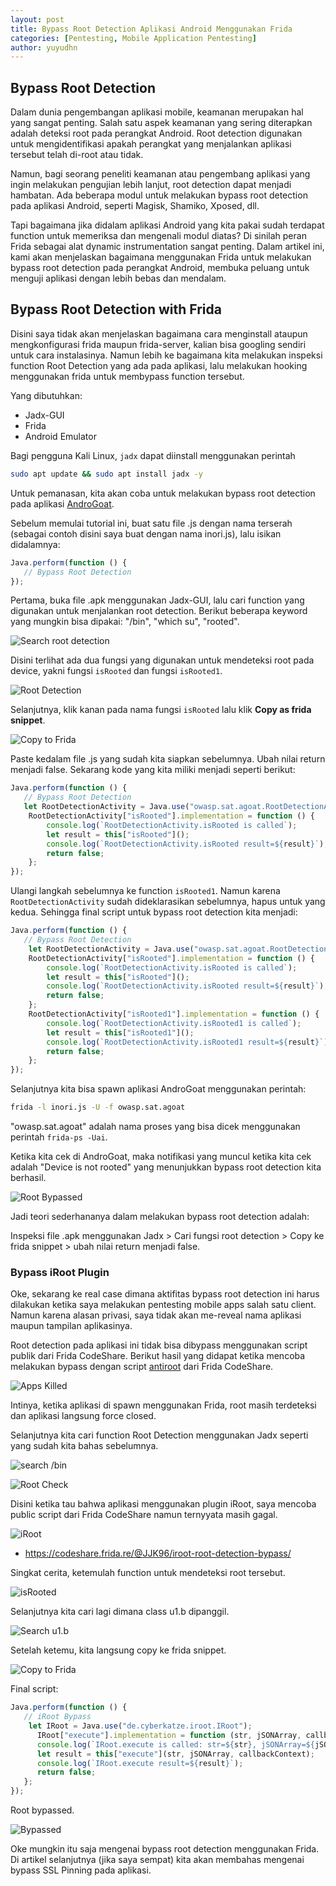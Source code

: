 ```yaml
---
layout: post
title: Bypass Root Detection Aplikasi Android Menggunakan Frida
categories: [Pentesting, Mobile Application Pentesting]
author: yuyudhn
---
```


## Bypass Root Detection

Dalam dunia pengembangan aplikasi mobile, keamanan merupakan hal yang sangat penting. Salah satu aspek keamanan yang sering diterapkan adalah deteksi root pada perangkat Android. Root detection digunakan untuk mengidentifikasi apakah perangkat yang menjalankan aplikasi tersebut telah di-root atau tidak. 

Namun, bagi seorang peneliti keamanan atau pengembang aplikasi yang ingin melakukan pengujian lebih lanjut, root detection dapat menjadi hambatan. Ada beberapa modul untuk melakukan bypass root detection pada aplikasi Android, seperti Magisk, Shamiko, Xposed, dll. 

Tapi bagaimana jika didalam aplikasi Android yang kita pakai sudah terdapat function untuk memeriksa dan mengenali modul diatas? Di sinilah peran Frida sebagai alat dynamic instrumentation sangat penting. Dalam artikel ini, kami akan menjelaskan bagaimana menggunakan Frida untuk melakukan bypass root detection pada perangkat Android, membuka peluang untuk menguji aplikasi dengan lebih bebas dan mendalam.

## Bypass Root Detection with Frida

Disini saya tidak akan menjelaskan bagaimana cara menginstall ataupun mengkonfigurasi frida maupun frida-server, kalian bisa googling sendiri untuk cara instalasinya. Namun lebih ke bagaimana kita melakukan inspeksi function Root Detection yang ada pada aplikasi, lalu melakukan hooking menggunakan frida untuk membypass function tersebut.

Yang dibutuhkan:
- Jadx-GUI
- Frida
- Android Emulator

Bagi pengguna Kali Linux, `jadx` dapat diinstall menggunakan perintah
```bash
sudo apt update && sudo apt install jadx -y
```

Untuk pemanasan, kita akan coba untuk melakukan bypass root detection pada aplikasi [AndroGoat](https://github.com/satishpatnayak/MyTest/blob/master/AndroGoat.apk).

Sebelum memulai tutorial ini, buat satu file .js dengan nama terserah (sebagai contoh disini saya buat dengan nama inori.js), lalu isikan didalamnya:
```javascript
Java.perform(function () {
   // Bypass Root Detection
});
```
Pertama, buka file .apk menggunakan Jadx-GUI, lalu cari function yang digunakan untuk menjalankan root detection. Berikut beberapa keyword yang mungkin bisa dipakai: "/bin", "which su", "rooted".

![Search root detection](https://blogger.googleusercontent.com/img/b/R29vZ2xl/AVvXsEjpLqONSFdhX-VFA3Gko4GYvdCqfkaOKcPL7UC2BfH8MCntKDgB0M0qySNa7Z-TBr_kL7k3DzW779EVGuokBZ6ukpIUsmkJVTjOG-GgPeVgICVMx39aKKecy2Hmpf3QCy95roAgFLLOTBeNOnc5iYpVjIgI6n2rlJaGTMSQ1nMZu-69cmds0qQnzSrlWA/s746)

Disini terlihat ada dua fungsi yang digunakan untuk mendeteksi root pada device, yakni fungsi `isRooted` dan fungsi `isRooted1`.

![Root Detection](https://blogger.googleusercontent.com/img/b/R29vZ2xl/AVvXsEhNRBd2Ga0AMIaxZJxNkTNrCXq74t9eR7Bv9bk7c2bMxuwDQHYIknVhgSrT1cSmRBVpeas2ICfi91TKkBPgiQ_aTY13awzJx--jA1rqrE8XgxcRZE2O252d3dp8I1om54RjWy-ZZKdbUkw8YRBrz021jkAkjKHRh-P4Ywvrchx_S2aqUUv7vNUiHTpsbw/s833)

Selanjutnya, klik kanan pada nama fungsi `isRooted` lalu klik **Copy as frida snippet**. 

![Copy to Frida](https://blogger.googleusercontent.com/img/b/R29vZ2xl/AVvXsEivj-0etv6I7j_tL4KasoZfDiCWdEaLDLG6PCh1auYSFB4irhdUcXsvrdDb4tjO5hHjoiOxa85b4RtxLQAkDPnihZroBcmU4SiDGiA1H9lxvZN2i7UeNcxlSBb_TWSTYsfiiGEyeJSpVdBUcvbjI7e6-leHjHCEhyAtfl3V1QGa8-ijulDU9pwI6s1pJg/s777)

Paste kedalam file .js yang sudah kita siapkan sebelumnya. Ubah nilai return menjadi false. Sekarang kode yang kita miliki menjadi seperti berikut:
```javascript
Java.perform(function () {
   // Bypass Root Detection
   let RootDetectionActivity = Java.use("owasp.sat.agoat.RootDetectionActivity");
    RootDetectionActivity["isRooted"].implementation = function () {
        console.log(`RootDetectionActivity.isRooted is called`);
        let result = this["isRooted"]();
        console.log(`RootDetectionActivity.isRooted result=${result}`);
        return false;
    };
});
```

Ulangi langkah sebelumnya ke function `isRooted1`. Namun karena `RootDetectionActivity` sudah dideklarasikan sebelumnya, hapus untuk yang kedua. Sehingga final script untuk bypass root detection kita menjadi:

```javascript
Java.perform(function () {
   // Bypass Root Detection
    let RootDetectionActivity = Java.use("owasp.sat.agoat.RootDetectionActivity");
    RootDetectionActivity["isRooted"].implementation = function () {
        console.log(`RootDetectionActivity.isRooted is called`);
        let result = this["isRooted"]();
        console.log(`RootDetectionActivity.isRooted result=${result}`);
        return false;
    };
    RootDetectionActivity["isRooted1"].implementation = function () {
        console.log(`RootDetectionActivity.isRooted1 is called`);
        let result = this["isRooted1"]();
        console.log(`RootDetectionActivity.isRooted1 result=${result}`);
        return false;
    };    
});

```

Selanjutnya kita bisa spawn aplikasi AndroGoat menggunakan perintah:

```bash
frida -l inori.js -U -f owasp.sat.agoat
```

"owasp.sat.agoat" adalah nama proses yang bisa dicek menggunakan perintah `frida-ps -Uai`.

Ketika kita cek di AndroGoat, maka notifikasi yang muncul ketika kita cek adalah "Device is not rooted" yang menunjukkan bypass root detection kita berhasil.

![Root Bypassed](https://blogger.googleusercontent.com/img/b/R29vZ2xl/AVvXsEhrhhsN2MBWMFTfzxuIoINe0teyTyv4I-ozDL5-cLvsE_PAz_R3Mx0qwMQ31WUIYortoiARqDjIWpRrQ_4s83sNKzSRDJFYfJwvtGmJAlnSvDC86fDHao9CJEX7L784ekNDypzU7RTDm48lpgp5rDGm-2NwQW-0_UITPzHaDcP6Fk_NxwTRsYKK5WdqCg/s839)

Jadi teori sederhananya dalam melakukan bypass root detection adalah:

Inspeksi file .apk menggunakan Jadx > Cari fungsi root detection > Copy ke frida snippet > ubah nilai return menjadi false.

### Bypass iRoot Plugin

Oke, sekarang ke real case dimana aktifitas bypass root detection ini harus dilakukan ketika saya melakukan pentesting mobile apps salah satu client. Namun karena alasan privasi, saya tidak akan me-reveal nama aplikasi maupun tampilan aplikasinya.

Root detection pada aplikasi ini tidak bisa dibypass menggunakan script publik dari Frida CodeShare. Berikut hasil yang didapat ketika mencoba melakukan bypass dengan script [antiroot](https://codeshare.frida.re/@dzonerzy/fridantiroot/) dari Frida CodeShare.

![Apps Killed](https://blogger.googleusercontent.com/img/b/R29vZ2xl/AVvXsEhBLpnRH1XVJNZzb5UQHnQI_Kj4R2XscaMf51qZKet5c0Ds3JUe994uWlEAh05vpnS-jSa6sIGdtw3yiQfZDFCs8j4r3uKwaiW3IVD_JAsTlPrMEeyw6VXG5CCdDwYGQuUKTkTNiKPCiLXG7Fz4vKTK1E4Q3jUDRaWuXb1xrWW797zEssh0rR0fgaSkZw/s850)

Intinya, ketika aplikasi di spawn menggunakan Frida, root masih terdeteksi dan aplikasi langsung force closed.

Selanjutnya kita cari function Root Detection menggunakan Jadx seperti yang sudah kita bahas sebelumnya.

![search /bin](https://blogger.googleusercontent.com/img/b/R29vZ2xl/AVvXsEi9QL_4sr-EqtZCa0IHl4Ewtaf7hpBAQIg-t7tRlMTA0WD5x7dnQEU9OJM4mK5Ew1l9g0i7SZ0rFbPT5XCUZMHzovVsN8dSc0pnGk1HDZFG3YrIPZIvc6p6yn2bnAmxWD_LL_wGDBjugxOHfpCTA7NPltvfAMJrJwFP24dQGFfQUtclWq5M7XUsJ2VbVQ/s1114)

![Root Check](https://blogger.googleusercontent.com/img/b/R29vZ2xl/AVvXsEgbBYiUbftkpqYrkt-SfX_bmYfvodqiqPxehO-U1bSTxx8OY4JceA1a5ebAbsfOv4UaAADr1KDxd5HYMZnaD8JhyPdYso5QiJUumAbg_6JI-5nAvLStEcW3H1-BW9zNHHjKA7o4Mvu74gsbSKCLbKwYRhWYLERCH24RvIFVfBjTMG-qVHi_jSw1ZAXhFw/s923)

Disini ketika tau bahwa aplikasi menggunakan plugin iRoot, saya mencoba public script dari Frida CodeShare namun ternyyata masih gagal.

![iRoot](https://blogger.googleusercontent.com/img/b/R29vZ2xl/AVvXsEiJQdJPVWswQ1UizvE3mQtv9QzNDg1LY3wn6T3ngqSgPzzjPFmo3JVszMtrPmxo_ad4Ip-vpaJ7AsvNC0YrmG4cHuYNnNJD9HJ77APrL8jIzgJVqbXIkArvOKe3VW2DbL1paXuSb-SKuy7eNYwr0-UCvSBrmn9vwxrABVbmHvAkP4A-AZuN5WrZonq-bw/s931)

- https://codeshare.frida.re/@JJK96/iroot-root-detection-bypass/

Singkat cerita, ketemulah function untuk mendeteksi root tersebut.

![isRooted](https://blogger.googleusercontent.com/img/b/R29vZ2xl/AVvXsEh4d_0fIOiovcONE7fvOV4bAoXxOrjV5doTbrld4burmhpX4s0LnjXrZpOIU9iTpFzvSFCGJ2F8tXMX5pcQUcluVmTGFJ53OWj5ZUFfynMblrxgFW5T5NrAK9UwvoiY3BjwLp2YytJ-eLp9DU0qJ2P1g3DXdOx3c_GbTbhK5N6eiUCAOxGg1Y-8C_jGRg/s991)

Selanjutnya kita cari lagi dimana class u1.b dipanggil.

![Search u1.b](https://blogger.googleusercontent.com/img/b/R29vZ2xl/AVvXsEgD4dWfU5wCurg7XMFXf3-IXbkFELa9UmIZ4mUaH6UKs5KZynF29IteNhur8Vdh3K3OyJhJBfVUwcdBc6_v3mVgtMPP60lavH8R1lbvR5hQqB3Z3gX7IXzijxyu1_xLbBAzvdiaX3J5vhS2aqcBCHV90mjxm3aklpVtqMYou_kRTKXi8txmA7HcBQx-Sg/s872)

Setelah ketemu, kita langsung copy ke frida snippet.

![Copy to Frida](https://blogger.googleusercontent.com/img/b/R29vZ2xl/AVvXsEgs6dkWOg_xJPClrBcZnN0iAAZQSljTDZdedgQJ_DGxdiVzT9hOl3GJpVBONR74rWPspai0ufNO-ZMI7o5DwFOgswWy0p1UtSbjTWsqvmGSL3m8npjm6dv3a240eOh2-QSdlVhmLCeGrlWh-EDaKhA9Zfdi8X6C8HUIDJ1fQ7UZMuoYY0d2s-u5ODEZ0g/s893)

Final script:
```javascript
Java.perform(function () {
   // iRoot Bypass
    let IRoot = Java.use("de.cyberkatze.iroot.IRoot");
      IRoot["execute"].implementation = function (str, jSONArray, callbackContext) {
      console.log(`IRoot.execute is called: str=${str}, jSONArray=${jSONArray}, callbackContext=${callbackContext}`);
      let result = this["execute"](str, jSONArray, callbackContext);
      console.log(`IRoot.execute result=${result}`);
      return false;
   };
});


```
Root bypassed.

![Bypassed](https://blogger.googleusercontent.com/img/b/R29vZ2xl/AVvXsEgjfMRV1Ui-g5nYvmW8Ik3zN-ft3xPc5tqHoPNgnc3xqshZVjUjuLN6xf6rDiis0h6S-EWml2W-XGog3vvOQv3x2Zxdb23cSKEME99a7keaGPLRnVWAuzPa-_2UjbVl4uM4ccON-5vdWX5DMOXMFuVLdCOfHrc24tB6PxTxvu-mZCqC3uS2MvRTwrhEdg/s953)

Oke mungkin itu saja mengenai bypass root detection menggunakan Frida. Di artikel selanjutnya (jika saya sempat) kita akan membahas mengenai bypass SSL Pinning pada aplikasi.